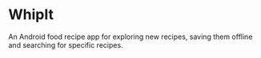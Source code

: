 # WhipIt
An Android food recipe app for exploring new recipes, saving them offline and searching for specific recipes.
